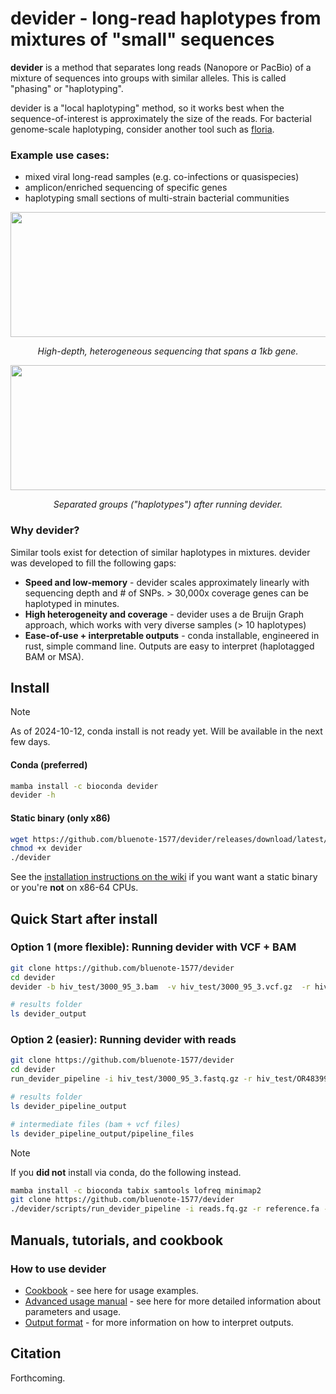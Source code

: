 # devider - long-read haplotypes from mixtures of "small" sequences

**devider** is a method that separates long reads (Nanopore or PacBio) of a mixture of sequences into groups with similar alleles. This is called "phasing" or "haplotyping". 

devider is a "local haplotyping" method, so it works best when the sequence-of-interest is approximately the size of the reads. For bacterial genome-scale haplotyping, consider another tool such as [floria](https://github.com/bluenote-1577/floria).

### Example use cases:

* mixed viral long-read samples (e.g. co-infections or quasispecies)
* amplicon/enriched sequencing of specific genes
* haplotyping small sections of multi-strain bacterial communities

<p align="center">
  <img width="600" height="200" src="https://github.com/user-attachments/assets/c0a82bb5-7feb-4d13-ab59-04da2bce52b3", caption="asdf">
</p>
<p align="center">
  <i>
High-depth, heterogeneous sequencing that spans a 1kb gene.
  </i>
</p>

<p align="center">
  <img width="600" height="200" src="https://github.com/user-attachments/assets/34cb8bcf-8f23-47e4-b2f6-8515a21d3cf4", caption="asdf">
</p>
<p align="center">
  <i>
Separated groups ("haplotypes") after running devider.
  </i>
</p>

### Why devider?

Similar tools exist for detection of similar haplotypes in mixtures. devider was developed to fill the following gaps:

* **Speed and low-memory** - devider scales approximately linearly with sequencing depth and # of SNPs. > 30,000x coverage genes can be haplotyped in minutes. 
* **High heterogeneity and coverage** - devider uses a de Bruijn Graph approach, which works with very diverse samples (> 10 haplotypes)
* **Ease-of-use + interpretable outputs** - conda installable, engineered in rust, simple command line. Outputs are easy to interpret (haplotagged BAM or MSA). 

## Install

> [!NOTE]
> As of 2024-10-12, conda install is not ready yet. Will be available in the next few days. 

#### Conda (preferred)

```sh
mamba install -c bioconda devider
devider -h 
```

#### Static binary (only x86)

```sh
wget https://github.com/bluenote-1577/devider/releases/download/latest/devider
chmod +x devider
./devider
```

See the [installation instructions on the wiki](https://github.com/bluenote-1577/devider/wiki/Installation) if you want want a static binary or you're **not** on x86-64 CPUs.

## Quick Start after install 

### Option 1 (more flexible): Running devider with VCF + BAM
```sh
git clone https://github.com/bluenote-1577/devider
cd devider
devider -b hiv_test/3000_95_3.bam  -v hiv_test/3000_95_3.vcf.gz  -r hiv_test/OR483991.1.fasta -o devider_output

# results folder
ls devider_output
```
### Option 2 (easier): Running devider with reads 
```sh
git clone https://github.com/bluenote-1577/devider
cd devider
run_devider_pipeline -i hiv_test/3000_95_3.fastq.gz -r hiv_test/OR4839901.1.fasta -o devider_pipeline_output 

# results folder
ls devider_pipeline_output

# intermediate files (bam + vcf files)
ls devider_pipeline_output/pipeline_files
```

> [!NOTE]
>  If you **did not** install via conda, do the following instead. 
>```sh
>mamba install -c bioconda tabix samtools lofreq minimap2
>git clone https://github.com/bluenote-1577/devider
>./devider/scripts/run_devider_pipeline -i reads.fq.gz -r reference.fa -o pipeline_output
>```

## Manuals, tutorials, and cookbook

### How to use devider

* [Cookbook](https://github.com/bluenote-1577/devider/wiki/Cookbook) - see here for usage examples.
* [Advanced usage manual](https://github.com/bluenote-1577/devider/wiki/Advanced-usage-manual) - see here for more detailed information about parameters and usage.
* [Output format](https://github.com/bluenote-1577/devider/wiki/Output-format) - for more information on how to interpret outputs.


## Citation

Forthcoming.
